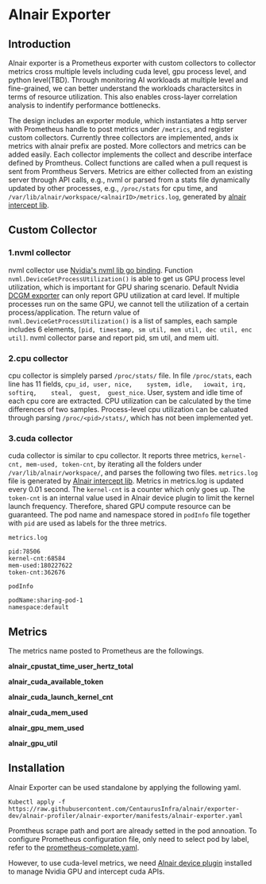 # Alnair Exporter

## Introduction
Alnair exporter is a Prometheus exporter with custom collectors to collector metrics cross multiple levels including cuda level, gpu process level, and python level(TBD). Through monitoring AI workloads at multiple level and fine-grained, we can better understand the workloads charactersitcs in terms of resource utilization. This also enables cross-layer correlation analysis to indentify performance bottlenecks. 

The design includes an exporter module, which instantiates a http server with Prometheus handle to post metrics under ```/metrics```, and register custom collectors. Currently three collectors are implemented, ands ix metrics with alnair prefix are posted. More collectors and metrics can be added easily. Each collector implements the collect and describe interface defined by Promtheus. Collect functions are called when a pull request is sent from Promtheus Servers. Metrics are either collected from an existing server through API calls, e.g., nvml or parsed from a stats file dynamically updated by other processes, e.g., ```/proc/stats``` for cpu time, and ```/var/lib/alnair/workspace/<alnairID>/metrics.log```, generated by [alnair intercept lib](https://github.com/CentaurusInfra/alnair/tree/main/alnair-device-plugin/intercept-lib).

## Custom Collector

### 1.nvml collector
nvml collector use [Nvidia's nvml lib go binding](https://github.com/NVIDIA/go-nvml). Function ```nvml.DeviceGetProcessUtilization()``` is able to get us GPU process level utilization, which is important for GPU sharing scenario. Default Nvidia [DCGM exporter](https://github.com/NVIDIA/dcgm-exporter) can only report GPU utilization at card level. If multiple processes run on the same GPU, we cannot tell the utilization of a certain process/application. The return value of ```nvml.DeviceGetProcessUtilization()``` is a list of samples, each sample includes 6 elements, ```[pid, timestamp, sm util, mem util, dec util, enc util]```. nvml collector parse and report pid, sm util, and mem uitl.

### 2.cpu collector
cpu collector is simplely parsed ```/proc/stats/``` file. In file ```/proc/stats```, each line has 11 fields, ```cpu_id, user, nice,	system,	idle,	iowait,	irq,	softirq,	steal,	guest,	guest_nice```. User, system and idle time of each cpu core are extracted. CPU utilization can be calculated by the time differences of two samples. Process-level cpu utilization can be caluated through parsing ```/proc/<pid>/stats/```, which has not been implemented yet.

### 3.cuda collector
cuda collector is similar to cpu collector. It reports three metrics, ```kernel-cnt, mem-used, token-cnt```, by iterating all the folders under ```/var/lib/alnair/workspace/```, and parses the following two files. ```metrics.log``` file is generated by [Alnair intercept lib](https://github.com/CentaurusInfra/alnair/tree/main/alnair-device-plugin/intercept-lib). Metrics in metrics.log is updated every 0.01 second. The ```kernel-cnt``` is a counter which only goes up. The ```token-cnt``` is an internal value used in Alnair device plugin to limit the kernel launch frequency. Therefore, shared GPU compute resource can be guaranteed. The pod name and namespace stored in ```podInfo``` file together with ```pid``` are used as labels for the three metrics.

```metrics.log```
```
pid:78506
kernel-cnt:68584
mem-used:180227622
token-cnt:362676
```

```podInfo```
```
podName:sharing-pod-1
namespace:default
```
## Metrics
The metrics name posted to Prometheus are the followings.

**alnair_cpustat_time_user_hertz_total**

**alnair_cuda_available_token**

**alnair_cuda_launch_kernel_cnt**

**alnair_cuda_mem_used**

**alnair_gpu_mem_used**

**alnair_gpu_util**

## Installation 
Alnair Exporter can be used standalone by applying the following yaml. 

```Kubectl apply -f https://raw.githubusercontent.com/CentaurusInfra/alnair/exporter-dev/alnair-profiler/alnair-exporter/manifests/alnair-exporter.yaml```

Promtheus scrape path and port are already setted in the pod annoation. To configure Prometheus configuration file, only need to select pod by label, refer to the [prometheus-complete.yaml](https://github.com/CentaurusInfra/alnair/blob/main/alnair-profiler/prometheus-complete.yaml#L94).

However, to use cuda-level metrics, we need [Alnair device plugin]() installed to manage Nvidia GPU and intercept cuda APIs.

